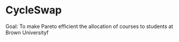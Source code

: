 CycleSwap
=========

Goal: To make Pareto efficient the allocation of courses to students at Brown Universityf